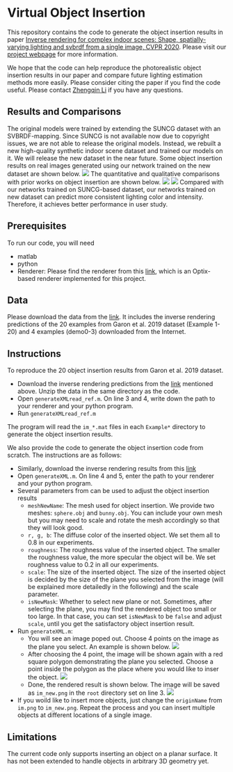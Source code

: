 # Virtual Object Insertion
This repository contains the code to generate the object insertion results in paper [Inverse rendering for complex indoor scenes: Shape, spatially-varying lighting and svbrdf from a single image, CVPR 2020](https://drive.google.com/file/d/18zG1kzVpL9XsEVBK95hbpnB-FMlChRXP/view). Please visit our [project webpage](http://cseweb.ucsd.edu/~viscomp/projects/CVPR20InverseIndoor/) for more information. 

We hope that the code can help reproduce the photorealistic object insertion results in our paper and compare future lighting estimation methods more easily. Please consider citing the paper if you find the code useful. Please contact [Zhengqin Li](zhl378@eng.ucsd.edu) if you have any questions.

## Results and Comparisons
The original models were trained by extending the SUNCG dataset with an SVBRDF-mapping. Since SUNCG is not available now due to copyright issues, we are not able to release the original models. Instead, we rebuilt a new high-quality synthetic indoor scene dataset and trained our models on it. We will release the new dataset in the near future. Some object insertion results on real images generated using our network trained on the new dataset are shown below.
![](http://cseweb.ucsd.edu/~viscomp/projects/CVPR20InverseIndoor/github/objectInsertion_test.png)
The quantitative and qualitative comparisons with prior works on object insertion are shown below. 
![](http://cseweb.ucsd.edu/~viscomp/projects/CVPR20InverseIndoor/github/objectInsertion.png)
![](http://cseweb.ucsd.edu/~viscomp/projects/CVPR20InverseIndoor/github/quantitative_objectInsertion.png)
Compared with our networks trained on SUNCG-based dataset, our networks trained on new dataset can predict more consistent lighting color and intensity. Therefore, it achieves better performance in user study. 

## Prerequisites
To run our code, you will need
* matlab
* python 
* Renderer: Please find the renderer from this [link](https://github.com/lzqsd/OptixRenderer), which is an Optix-based renderer implemented for this project.

## Data 
Please download the data from the [link](http://cseweb.ucsd.edu/~viscomp/projects/CVPR20InverseIndoor/objectInsertion.zip). It includes the inverse rendering predictions of the 20 examples from Garon et al. 2019 dataset (Example 1-20) and 4 examples (demo0-3) downloaded from the Internet. 

## Instructions
To reproduce the 20 object insertion results from Garon et al. 2019 dataset.
* Download the inverse rendering predictions from the [link](http://cseweb.ucsd.edu/~viscomp/projects/CVPR20InverseIndoor/objectInsertion_test.zip) mentioned above. Unzip the data in the same directory as the code. 
* Open `generateXMLread_ref.m`. On line 3 and 4, write down the path to your renderer and your python program. 
* Run `generateXMLread_ref.m`

The program will read the `im_*.mat` files in each `Example*` directory to generate the object insertion results. 

We also provide the code to generate the object insertion code from scratch. The instructions are as follows:
* Similarly, download the inverse rendering results from this [link](http://cseweb.ucsd.edu/~viscomp/projects/CVPR20InverseIndoor/objectInsertion_test.zip)
* Open `generateXML.m`. On line 4 and 5, enter the path to your renderer and your python program. 
* Several parameters from  can be used to adjust the object insertion results
  * `meshNewName`: The mesh used for object insertion. We provide two meshes: `sphere.obj` and `bunny.obj`. You can include your own mesh but you may need to scale and rotate the mesh accordingly so that they will look good. 
  * `r, g, b`: The diffuse color of the inserted object. We set them all to 0.8 in our experiments. 
  * `roughness`: The roughness value of the inserted object. The smaller the roughness value, the more specular the object will be. We set roughness value to 0.2 in all our experiments. 
  * `scale`: The size of the inserted object. The size of the inserted object is decided by the size of the plane you selected from the image (will be explained more detailedly in the following) and the scale parameter. 
  * `isNewMask`: Whether to select new plane or not. Sometimes, after selecting the plane, you may find the rendered object too small or too large. In that case, you can set `isNewMask` to be `false` and adjust `scale`, until you get the satisfactory object insertion result.
* Run `generateXML.m`:
  * You will see an image poped out. Choose 4 points on the image as the plane you select. An example is shown below.
  ![](http://cseweb.ucsd.edu/~viscomp/projects/CVPR20InverseIndoor/github/objectInsertion_plane.png)
  * After choosing the 4 point, the image will be shown again with a red square polygon demonstrating the plane you selected. Choose a point inside the polygon as the place where you would like to inser the object. 
  ![](http://cseweb.ucsd.edu/~viscomp/projects/CVPR20InverseIndoor/github/objectInsertion_point.png)
  * Done, the rendered result is shown below. The image will be saved as `im_new.png` in the `root` directory set on line 3.
  ![](http://cseweb.ucsd.edu/~viscomp/projects/CVPR20InverseIndoor/github/objectInsertion_result.png)
* If you woild like to insert more objects, just change the `originName` from `im.png` to `im_new.png`. Repeat the process and you can insert multiple objects at different locations of a single image.

## Limitations
The current code only supports inserting an object on a planar surface. It has not been extended to handle objects in arbitrary 3D geometry yet.

